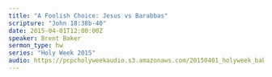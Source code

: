 ```yaml
---
title: "A Foolish Choice: Jesus vs Barabbas"
scripture: "John 18:38b-40"
date: 2015-04-01T12:00:00Z
speaker: Brent Baker
sermon_type: hw
series: "Holy Week 2015"
audio: https://pcpcholyweekaudio.s3.amazonaws.com/20150401_holyweek_baker-551db2df2fcc6.mp3 
---
```



